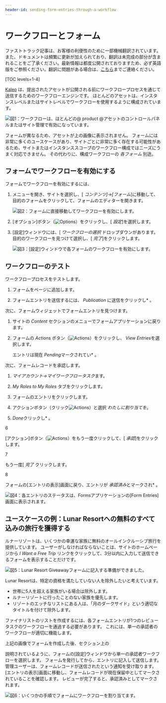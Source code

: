 ```yaml
---
header-id: sending-form-entries-through-a-workflow
---
```


# ワークフローとフォーム

<p class="alert alert-info"><span class="wysiwyg-color-blue120">ファストトラック記事は、お客様の利便性のために一部機械翻訳されています。また、ドキュメントは頻繁に更新が加えられており、翻訳は未完成の部分が含まれることをご了承ください。最新情報は都度公開されておりますため、必ず英語版をご参照ください。翻訳に問題がある場合は、<a href="mailto:support-content-jp@liferay.com">こちら</a>までご連絡ください。</span></p>

[TOC levels=1-4]

[Kaleo](/docs/7-1/user/-/knowledge_base/u/workflow) は、提出されたアセットが公開される前にワークフロープロセスを通じて送信するためのワークフローエンジンです。 ほとんどのアセットは、インスタンスレベルまたはサイトレベルでワークフローを使用するように構成されています。

![図1：ワークフローは、ほとんどの@ product @アセットのコントロールパネルまたはサイト管理で有効になっています。](../../images/workflow-configuration.png)

フォームが異なるため、アセットが上の画像に表示されません。 フォームには非常に多くのユースケースがあり、サイトごとに非常に多く存在する可能性があるため、サイトまたはインスタンススコープのワークフロー構成ではニーズにうまく対応できません。 その代わりに、構成ワークフローの *各フォーム* 別途。

## フォームでワークフローを有効にする

フォームでワークフローを有効にするには、

1.  メニューを開き、サイトを選択し、[ *コンテンツ]→[フォーム*]に移動して、目的のフォームをクリックして、フォームのエディターを開きます。

    ![図2：フォームに直接移動してワークフローを有効にします。](../../images/forms-list.png)

2.  [オプション]ボタン（![Options](../../images/icon-options.png)）をクリックし、[ *設定*]を選択します。

3.  [設定]ウィンドウには、[ *ワークフローの選択* ドロップダウンがあります。 目的のワークフローを見つけて選択し、[ *完了*]をクリックします。

    ![図3：[設定]ウィンドウで各フォームのワークフローを有効にします。](../../images/form-settings.png)

## ワークフローのテスト

ワークフロープロセスをテストします。

1.  フォームをページに追加します。

2.  フォームエントリを送信するには、 *Publication* に送信をクリックし* 。</p></li> </ol>

次に、フォームウィジェットでフォームエントリを見つけます。

1.  サイトの *Content* セクションのメニューでフォームアプリケーションに戻ります。

2.  フォームの *Actions* ボタン（![Actions](../../images/icon-actions.png)）をクリックし、 *View Entries*を選択します。

    エントリは現在 *Pending*マークされてい* 。</p></li> </ol>

次に、フォームレコードを承認します。

1.  *マイアカウント→マイワークフロータスク*ます。

2.  *My Roles to My Roles* タブをクリックします。

3.  フォームのエントリをクリックします。

4.  アクションボタン（クリック![Actions](../../images/icon-actions.png)）と選択 *わたしに割り当てを*。

5.  *Done*クリックし* 。</p></li>

6

[アクション]ボタン（![Actions](../../images/icon-actions.png)）をもう一度クリックして、[ *承認*]をクリックします。

7

もう一度[ *完了* クリックします。

8

フォームの[エントリの表示]画面に戻り、エントリが *承認済み*とマークされ* 。</p></li> </ol>

![図4：各エントリのステータスは、Formsアプリケーションの[Form Entries]画面に表示されます。](../../images/forms-view-entries-status.png)

## ユースケースの例：Lunar Resortへの無料のすべて込みの旅行を獲得する

ルナーリゾートは、いくつかの幸運な家族に無料のオールインクルーシブ旅行を提供しています。 ユーザーがしなければならないことは、サイトのホームページから *I Want a Free Trip* リンクをクリックして、3分以内に入力して送信できるフォームを表示することだけです。

![図5：Lunar Resort Giveawayフォームに記入する準備ができました。](../../images/forms-workflow-test.png)

Lunar Resortは、特定の資格を満たしていない人を除外したいと考えています。

  - 世帯に5人を超える家族がいる場合は除外します。
  - ルナーリゾートに行ったことのない家族を優先します。
  - リゾートのエッチなリストにある人は、「月のダークサイド」という適切なタイトルを付けて除外します。

ファイナリストのリストを作成するには、各フォームエントリが1つのレビュータスクのワークフローを通過する必要があります。 これには、単一の承認者のワークフローが適切に機能します。

上記の画像でフォームを作成した後、セクション</a>上の

説明されているように、フォームの[設定]ウィンドウから単一の承認者ワークフローを選択します。 フォームを発行してから、エントリに記入して送信します。 管理ユーザーは、フォームレコードが送信されたという通知を受け取ります。 [エントリの表示]画面に移動し、フォームレコードが現在保留中としてマークされていることを確認します。 レビューが完了すると、承認済みとしてマークされます。</p> 

![図6：いくつかの手順でフォームにワークフローを割り当てます。](../../images/forms-workflow-test.gif)
